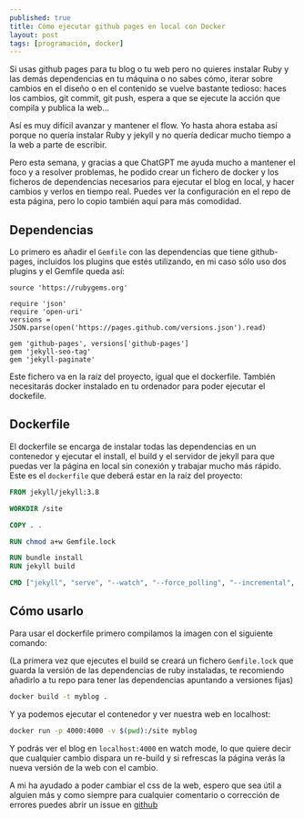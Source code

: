 ```yaml
---
published: true
title: Cómo ejecutar github pages en local con Docker
layout: post
tags: [programación, docker] 
---
```


Si usas github pages para tu blog o tu web pero no quieres instalar Ruby
y las demás dependencias en tu máquina o no sabes cómo, iterar sobre
cambios en el diseño o en el contenido se vuelve bastante tedioso: haces los cambios,
git commit, git push, espera a que se ejecute la acción que compila y publica la web...

Así es muy difícil avanzar y mantener el flow. Yo hasta ahora estaba así porque
no quería instalar Ruby y jekyll y no quería dedicar mucho tiempo a la web a parte de
escribir.

Pero esta semana, y gracias a que ChatGPT me ayuda mucho a mantener el foco y a resolver
problemas, he podido crear un fichero de docker y los ficheros de dependencias necesarios
para ejecutar el blog en local, y hacer cambios y verlos en tiempo real. Puedes ver la
configuración en el repo de esta página, pero lo copio también aquí para más comodidad.

## Dependencias

Lo primero es añadir el `Gemfile` con las dependencias que tiene github-pages, incluidos los plugins
que estés utilizando, en mi caso sólo uso dos plugins y el Gemfile queda así:

```
source 'https://rubygems.org'

require 'json'
require 'open-uri'
versions = JSON.parse(open('https://pages.github.com/versions.json').read)

gem 'github-pages', versions['github-pages']
gem 'jekyll-seo-tag' 
gem 'jekyll-paginate'
```

Este fichero va en la raíz del proyecto, igual que el dockerfile. También necesitarás docker instalado
en tu ordenador para poder ejecutar el dockefile.

## Dockerfile

El dockerfile se encarga de instalar todas las dependencias en un contenedor y ejecutar el install, el build y el servidor de jekyll para que puedas ver la página en local sin conexión y trabajar mucho más
rápido. Este es el `dockerfile` que deberá estar en la raíz del proyecto:

```dockerfile
FROM jekyll/jekyll:3.8

WORKDIR /site

COPY . .

RUN chmod a+w Gemfile.lock 

RUN bundle install
RUN jekyll build

CMD ["jekyll", "serve", "--watch", "--force_polling", "--incremental", "-H", "0.0.0.0"]
```

## Cómo usarlo

Para usar el dockerfile primero compilamos la imagen con el siguiente comando:


(La primera vez que ejecutes el build se creará un fichero `Gemfile.lock` que guarda la versión de las
dependencias de ruby instaladas, te recomiendo añadirlo a tu repo para tener las dependencias apuntando
a versiones fijas)

```sh
docker build -t myblog .
```

Y ya podemos ejecutar el contenedor y ver nuestra web en localhost:

```sh
docker run -p 4000:4000 -v $(pwd):/site myblog
```

Y podrás ver el blog en `localhost:4000` en watch mode, lo que quiere decir que cualquier cambio dispara
un re-build y si refrescas la página verás la nueva versión de la web con el cambio.

A mi ha ayudado a poder cambiar el css de la web, espero que sea útil a alguien más y como siempre para
cualquier comentario o corrección de errores puedes abrir un issue en [github](https://github.com/juanmirod/juanmirod.github.io)